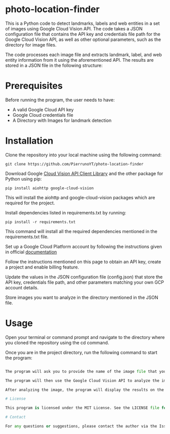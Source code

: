 # photo-location-finder
This is a Python code to detect landmarks, labels and web entities in a set of images using Google Cloud Vision API. The code takes a JSON configuration file that contains the API key and credentials file path for the Google Cloud Vision API, as well as other optional parameters, such as the directory for image files.

The code processes each image file and extracts landmark, label, and web entity information from it using the aforementioned API. The results are stored in a JSON file in the following structure:

# Prerequisites

Before running the program, the user needs to have:

* A valid Google Cloud API key
* Google Cloud credentials file
* A Directory with Images for landmark detection
    
# Installation

Clone the repository into your local machine using the following command:

```git clone https://github.com/PierrunoYT/photo-location-finder```

Download Google [Cloud Vision API Client Library](https://cloud.google.com/vision/docs/libraries?hl=de#client-libraries-install-python) and the other package for Python using pip:

```pip install aiohttp google-cloud-vision```

This will install the aiohttp and google-cloud-vision packages which are required for the project.

Install dependencies listed in requirements.txt by running:

```pip install -r requirements.txt```

This command will install all the required dependencies mentioned in the requirements.txt file.

Set up a Google Cloud Platform account by following the instructions given in official [documentation](https://cloud.google.com/vision/docs/before-you-begin?hl=de)

Follow the instructions mentioned on this page to obtain an API key, create a project and enable billing feature.
  
Update the values in the JSON configuration file (config.json) that store the API key, credentials file path, and other parameters matching your own GCP account details.

Store images you want to analyze in the directory mentioned in the JSON file.

# Usage

Open your terminal or command prompt and navigate to the directory where you cloned the repository using the cd command. 

Once you are in the project directory, run the following command to start the program:

```python photolocationfinder.py

The program will ask you to provide the name of the image file that you want to analyze. Enter the name of the file (including the file extension like .jpg, .png, etc.) and press enter.

The program will then use the Google Cloud Vision API to analyze the image and extract information such as labels, landmarks, and location data.

After analyzing the image, the program will display the results on the console.

# License

This program is licensed under the MIT License. See the LICENSE file for more information.

# Contact

For any questions or suggestions, please contact the author via the Issues or Pull requests.
